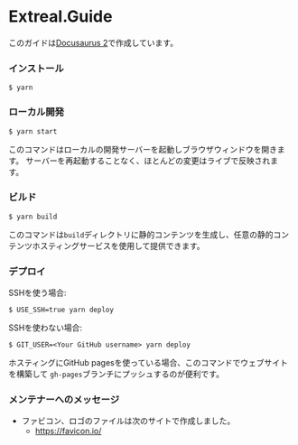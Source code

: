 # Extreal.Guide

このガイドは[Docusaurus 2](https://docusaurus.io/)で作成しています。

### インストール

```
$ yarn
```

### ローカル開発

```
$ yarn start
```

このコマンドはローカルの開発サーバーを起動しブラウザウィンドウを開きます。
サーバーを再起動することなく、ほとんどの変更はライブで反映されます。

### ビルド

```
$ yarn build
```

このコマンドは`build`ディレクトリに静的コンテンツを生成し、任意の静的コンテンツホスティングサービスを使用して提供できます。

### デプロイ

SSHを使う場合:

```
$ USE_SSH=true yarn deploy
```

SSHを使わない場合:

```
$ GIT_USER=<Your GitHub username> yarn deploy
```

ホスティングにGitHub pagesを使っている場合、このコマンドでウェブサイトを構築して `gh-pages`ブランチにプッシュするのが便利です。

### メンテナーへのメッセージ

- ファビコン、ロゴのファイルは次のサイトで作成しました。
  - https://favicon.io/
